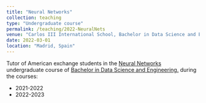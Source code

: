 ```yaml
---
title: "Neural Networks"
collection: teaching
type: "Undergraduate course"
permalink: /teaching/2022-NeuralNets
venue: "Carlos III International School, Bachelor in Data Science and Engineering"
date: 2022-03-01
location: "Madrid, Spain"
---
```


Tutor of American exchange students in the [Neural Networks](https://aplicaciones.uc3m.es/cpa/generaFicha?&est=350&plan=392&asig=16506&idioma=2) undergraduate course of [Bachelor in Data Science and Engineering.](https://www.uc3m.es/bachelor-degree/data-science) during the courses:

* 2021-2022
* 2022-2023
